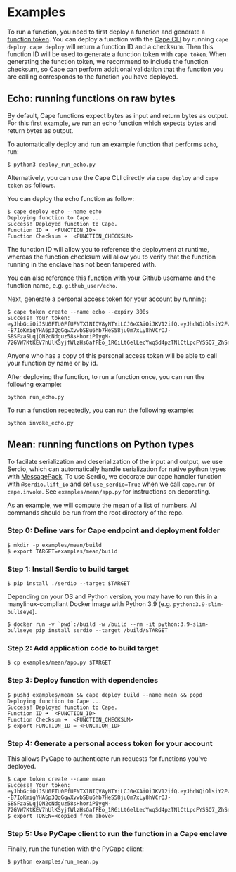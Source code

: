# Examples

To run a function, you need to first deploy a function and generate a [function token](https://docs.capeprivacy.com/tutorials/tokens). You can deploy a function with the [Cape CLI](https://github.com/capeprivacy/cli) by running `cape deploy`. `cape deploy` will return a function ID and a checksum. Then this function ID will be used to generate a function token with `cape token`. When generating the function token, we recommend to include the function checksum, so Cape can perform additional validation that the function you are calling corresponds to the function you have deployed.   

## Echo: running functions on raw bytes

By default, Cape functions expect bytes as input and return bytes as output. For this first example, we run an echo function which expects bytes and return bytes as output.

To automatically deploy and run an example function that performs `echo`, run:
```console
$ python3 deploy_run_echo.py
```

Alternatively, you can use the Cape CLI directly via `cape deploy` and `cape token` as follows. 

You can deploy the echo function as follow:
```console
$ cape deploy echo --name echo
Deploying function to Cape ...
Success! Deployed function to Cape.
Function ID ➜  <FUNCTION_ID>
Function Checksum ➜  <FUNCTION_CHECKSUM>
```

The function ID will allow you to reference the deployment at runtime, whereas the function checksum will allow you to verify that the function running in the enclave has not been tampered with.

You can also reference this function with your Github username and the function name, e.g. `github_user/echo`.

Next, generate a personal access token for your account by running:

```console
$ cape token create --name echo --expiry 300s
Success! Your token: eyJhbGciOiJSU0FTU0FfUFNTX1NIQV8yNTYiLCJ0eXAiOiJKV12ifQ.eyJhdWQiOlsiY2FwZS1hcGkiXSwiaWF0IjoxNjc1NDQ5MjUyLCJpc3MiOiJjYXBlLXByaXZhY3kiLCJqdGkiOiJZTTlBejhjdU5RQmtod05weXRYaWZxIiwibmJmIjoxNjc1NDQ5MjUyLCJzdWIiOiJnaXRodWJ8MTE0Njk2NjIyto0.L8zoZDex1TKP0kchvPwWQp87CTxRk4_J2gPIDnn18cfxaR--B7IoKmigYHA6p3QqGqwXvwbSBu6hb7HeS58ju0m7xLy8hVCrOJ-SBSFzaSLqjQN2cNdguz58sHhoriPIygM-72GVW7KtKEV7hUlKSyjfWlzHsGafFEo_1R6iLt6elLecYwqSd4pzTNlCtLpcFYSSQ7_ZhSn4jBdrfJKyAtYjR8lasonT9k2hwccVNH_5cWF9ZkiTcm1Y7K1noM_p2mtaPhGGFLtzh73o92DbTXm0LXdTxYWvvOC8T6Iz2_DOI80eOAWJMVfAtQl1g7pYDD86ZesB6AG2rEmhkUgRoQ
```

Anyone who has a copy of this personal access token will be able to call your function by name or by id.

After deploying the function, to run a function once, you can run the following example:
```
python run_echo.py
```

To run a function repeatedly, you can run the following example:
```
python invoke_echo.py
```

## Mean: running functions on Python types

To facilate serialization and deserialization of the input and output, we use Serdio, which can automatically handle serialization for native python types with [MessagePack](https://msgpack.org/index.html). To use Serdio, we decorate our cape handler function with `@serdio.lift_io` and set `use_serdio=True` when we call `cape.run` or `cape.invoke`. See `examples/mean/app.py` for instructions on decorating.

As an example, we will compute the mean of a list of numbers. All commands should be run from the root directory of the repo.

### Step 0: Define vars for Cape endpoint and deployment folder
```console
$ mkdir -p examples/mean/build
$ export TARGET=examples/mean/build
```

###  Step 1: Install Serdio to build target
```console
$ pip install ./serdio --target $TARGET
```
Depending on your OS and Python version, you may have to run this in a manylinux-compliant Docker image with Python 3.9 (e.g. `python:3.9-slim-bullseye`).
```console
$ docker run -v `pwd`:/build -w /build --rm -it python:3.9-slim-bullseye pip install serdio --target /build/$TARGET
```

### Step 2: Add application code to build target
```console
$ cp examples/mean/app.py $TARGET
```

### Step 3: Deploy function with dependencies
```console
$ pushd examples/mean && cape deploy build --name mean && popd
Deploying function to Cape ...
Success! Deployed function to Cape.
Function ID ➜  <FUNCTION_ID>
Function Checksum ➜  <FUNCTION_CHECKSUM>
$ export FUNCTION_ID = <FUNCTION_ID>
```

### Step 4: Generate a personal access token for your account
This allows PyCape to authenticate run requests for functions you've deployed.
```console
$ cape token create --name mean
Success! Your token: eyJhbGciOiJSU0FTU0FfUFNTX1NIQV8yNTYiLCJ0eXAiOiJKV12ifQ.eyJhdWQiOlsiY2FwZS1hcGkiXSwiaWF0IjoxNjc1NDQ5MjUyLCJpc3MiOiJjYXBlLXByaXZhY3kiLCJqdGkiOiJZTTlBejhjdU5RQmtod05weXRYaWZxIiwibmJmIjoxNjc1NDQ5MjUyLCJzdWIiOiJnaXRodWJ8MTE0Njk2NjIyto0.L8zoZDex1TKP0kchvPwWQp87CTxRk4_J2gPIDnn18cfxaR--B7IoKmigYHA6p3QqGqwXvwbSBu6hb7HeS58ju0m7xLy8hVCrOJ-SBSFzaSLqjQN2cNdguz58sHhoriPIygM-72GVW7KtKEV7hUlKSyjfWlzHsGafFEo_1R6iLt6elLecYwqSd4pzTNlCtLpcFYSSQ7_ZhSn4jBdrfJKyAtYjR8lasonT9k2hwccVNH_5cWF9ZkiTcm1Y7K1noM_p2mtaPhGGFLtzh73o92DbTXm0LXdTxYWvvOC8T6Iz2_DOI80eOAWJMVfAtQl1g7pYDD86ZesB6AG2rEmhkUgRoQ
$ export TOKEN=<copied from above>
```

### Step 5: Use PyCape client to run the function in a Cape enclave
Finally, run the function with the PyCape client:
```console
$ python examples/run_mean.py
```
